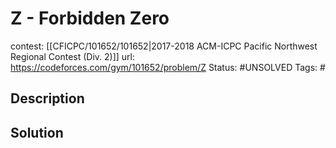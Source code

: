 # Z - Forbidden Zero

contest: [[CFICPC/101652/101652|2017-2018 ACM-ICPC Pacific Northwest Regional Contest (Div. 2)]]
url: https://codeforces.com/gym/101652/problem/Z
Status: #UNSOLVED
Tags: #

## Description

## Solution

